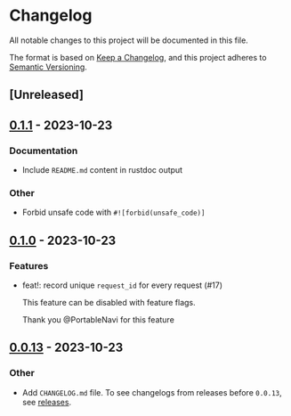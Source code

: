 # Changelog
All notable changes to this project will be documented in this file.

The format is based on [Keep a Changelog](https://keepachangelog.com/en/1.0.0/),
and this project adheres to [Semantic Versioning](https://semver.org/spec/v2.0.0.html).

## [Unreleased]

## [0.1.1](https://github.com/eopb/tide-tracing/compare/v0.1.0...v0.1.1) - 2023-10-23

### Documentation
- Include `README.md` content in rustdoc output

### Other
- Forbid unsafe code with `#![forbid(unsafe_code)]`

## [0.1.0](https://github.com/eopb/tide-tracing/compare/v0.0.13...v0.1.0) - 2023-10-23

### Features
- feat!: record unique `request_id` for every request (#17)

  This feature can be disabled with feature flags.

  Thank you @PortableNavi for this feature

## [0.0.13](https://github.com/eopb/tide-tracing/compare/v0.0.12...v0.0.13) - 2023-10-23

### Other
- Add `CHANGELOG.md` file.
  To see changelogs from releases before `0.0.13`, see [releases](https://github.com/eopb/tide-tracing/releases).